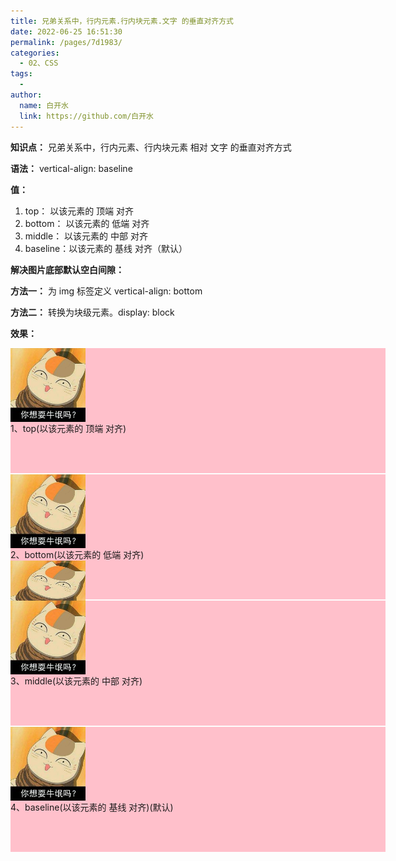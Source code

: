 ```yaml
---
title: 兄弟关系中，行内元素.行内块元素.文字 的垂直对齐方式
date: 2022-06-25 16:51:30
permalink: /pages/7d1983/
categories:
  - 02、CSS
tags:
  - 
author: 
  name: 白开水
  link: https://github.com/白开水
---
```

**知识点：** 兄弟关系中，行内元素、行内块元素 相对 文字 的垂直对齐方式

**语法：** vertical-align: baseline

**值：**
1. top：     以该元素的 顶端 对齐
2. bottom：  以该元素的 低端 对齐
3. middle：  以该元素的 中部 对齐
4. baseline：以该元素的 基线 对齐（默认）

**解决图片底部默认空白间隙：**

**方法一：** 为 img 标签定义 vertical-align: bottom

**方法二：** 转换为块级元素。display: block

**效果：**
<!DOCTYPE html>
<html lang="zh-CN">
<head>
    <meta charset="UTF-8">
    <title>Document</title>
    <style>
        .public {
            width: 600px;
            height: 200px;
            margin-bottom: 2px;
            background-color: pink;
        }
        img {
            width: 120px;
        }
        /* vertical-align
        /* 1、top(以该元素的 顶端 对齐) */
        .czdq1 {
            vertical-align: top;
        }
        /* 2、bottom(以该元素的 低端 对齐) */
        .czdq2 {
            vertical-align: bottom;
        }
        /* 3、middle(以该元素的 中部 对齐) */
        .czdq3 {
            vertical-align: middle;
        }
        /* 4、baseline(以该元素的 基线 对齐)(默认) */
        .czdq4 {
            vertical-align: baseline;
        }
        /* 解决图片底部默认空白间隙 */
        /* 方法一：定义 vertical-align: bottom */
        img {
            vertical-align: bottom;
        }
        /* 方法二：转换为块级元素 */
        img {
            display: block;
        }
    </style>
</head>
<body>
    <div class="public">
        <img src="sucai/3.jpg" class="czdq1"> 1、top(以该元素的 顶端 对齐)
    </div>
    <div class="public">
        <img src="sucai/3.jpg" class="czdq2"> 2、bottom(以该元素的 低端 对齐)
        <img src="sucai/3.jpg" height="80px">
        <span>行内元素</span>
    </div>
    <div class="public">
        <img src="sucai/3.jpg" class="czdq3"> 3、middle(以该元素的 中部 对齐) 
    </div>
    <div class="public">
        <img src="sucai/3.jpg" class="czdq4"> 4、baseline(以该元素的 基线 对齐)(默认)
    </div>
</body>
</html>